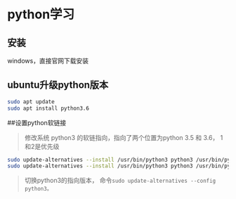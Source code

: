 
# python学习

## 安装
windows，直接官网下载安装

## ubuntu升级python版本

```bash
sudo apt update
sudo apt install python3.6
```

##设置python软链接
>修改系统 python3 的软链指向，指向了两个位置为python 3.5 和 3.6， 1和2是优先级
```bash
sudo update-alternatives --install /usr/bin/python3 python3 /usr/bin/python3.8 1
sudo update-alternatives --install /usr/bin/python3 python3 /usr/bin/python3.6 2
```
>切换python3的指向版本， 命令`sudo update-alternatives --config python3。`